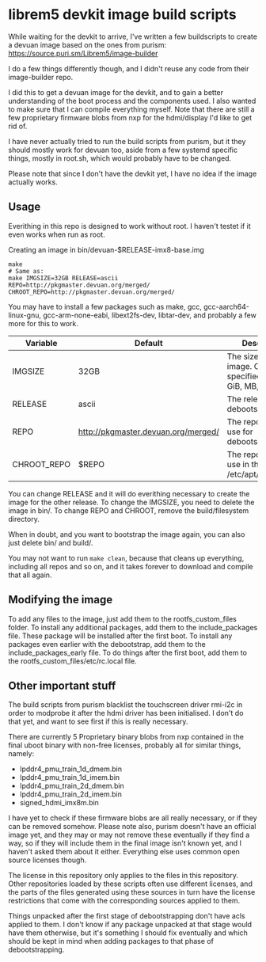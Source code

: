 # librem5 devkit image build scripts

While waiting for the devkit to arrive, I've written a few buildscripts to
create a devuan image based on the ones from purism: https://source.puri.sm/Librem5/image-builder

I do a few things differently though, and I didn't reuse any code from their image-builder repo.

I did this to get a devuan image for the devkit, and to gain a better understanding
of the boot process and the components used. I also wanted to make sure that I
can compile everything myself. Note that there are still a few proprietary firmware
blobs from nxp for the hdmi/display I'd like to get rid of.

I have never actually tried to run the build scripts from purism, but it they should
mostly work for devuan too, aside from a few systemd specific things, mostly in
root.sh, which would probably have to be changed.

Please note that since I don't have the devkit yet, I have no idea if the image
actually works.

## Usage

Everithing in this repo is designed to work without root. I haven't testet if it even works when run as root.

Creating an image in bin/devuan-$RELEASE-imx8-base.img
```
make
# Same as:
make IMGSIZE=32GB RELEASE=ascii REPO=http://pkgmaster.devuan.org/merged/ CHROOT_REPO=http://pkgmaster.devuan.org/merged/
```

You may have to install a few packages such as make, gcc, gcc-aarch64-linux-gnu, gcc-arm-none-eabi, libext2fs-dev, libtar-dev, and probably a few more for this to work.

| Variable | Default | Description |
| -------- | ------- | ----------- |
| IMGSIZE | 32GB | The size of the image. Can be specified in GB, GiB, MB, MiB, etc. |
| RELEASE | ascii | The release to debootstrap |
| REPO | http://pkgmaster.devuan.org/merged/ | The repository to use for debootstraping |
| CHROOT_REPO | $REPO | The repository to use in the /etc/apt/sources.list |

You can change RELEASE and it will do everithing necessary to create the image for the other release.
To change the IMGSIZE, you need to delete the image in bin/.
To change REPO and CHROOT, remove the build/filesystem directory.

When in doubt, and you want to bootstrap the image again, you can also just delete bin/ and build/.

You may not want to run ```make clean```, because that cleans up everything, including all repos and so on,
and it takes forever to download and compile that all again.

## Modifying the image

To add any files to the image, just add them to the rootfs_custom_files folder.
To install any additional packages, add them to the include_packages file.
These package will be installed after the first boot.
To install any packages even earlier with the debootstrap, add them to the include_packages_early file.
To do things after the first boot, add them to the rootfs_custom_files/etc/rc.local file.

## Other important stuff

The build scripts from purism blacklist the touchscreen driver rmi-i2c in order to modprobe it after the hdmi driver has been initialised.
I don't do that yet, and want to see first if this is really necessary.

There are currently 5 Proprietary binary blobs from nxp contained in the final uboot binary with non-free licenses, probably all for similar things, namely:
 * lpddr4_pmu_train_1d_dmem.bin
 * lpddr4_pmu_train_1d_imem.bin
 * lpddr4_pmu_train_2d_dmem.bin
 * lpddr4_pmu_train_2d_imem.bin
 * signed_hdmi_imx8m.bin
 
I have yet to check if these firmware blobs are all really necessary, or if they can be removed somehow.
Please note also, purism doesn't have an official image yet, and they may or may not remove these eventually if they find a way,
so if they will include them in the final image isn't known yet, and I haven't asked them about it either.
Everything else uses common open source licenses though.

The license in this repository only applies to the files in this repository.
Other repositories loaded by these scripts often use different licenses,
and the parts of the files generated using these sources in turn have the license restrictions
that come with the corresponding sources applied to them.

Things unpacked after the first stage of debootstrapping don't have acls applied to them.
I don't know if any package unpacked at that stage would have them otherwise, but it's something I should
fix eventually and which should be kept in mind when adding packages to that phase of debootstrapping.
